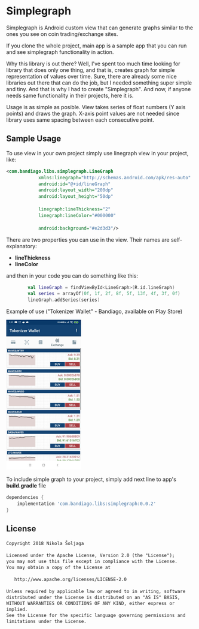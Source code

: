 # Simplegraph
Simplegraph is Android custom view that can generate graphs similar to the ones you see on coin trading/exchange sites.

If you clone the whole project, main app is a sample app that you can run and see simplegraph functionality in action.

Why this library is out there? Well, I've spent too much time looking for library that does only one thing, and that is, creates graph for simple representation of values over time. Sure, there are already some nice libraries out there that can do the job, but I needed something super simple and tiny. And that is why I had to create "Simplegraph". And now, if anyone needs same functionality in their projects, here it is.

Usage is as simple as posible. View takes series of float numbers (Y axis points) and draws the graph. X-axis point values are not needed since library uses same spacing between each consecutive point.

## Sample Usage

To use view in your own project simply use linegraph view in your project, like:

~~~xml
<com.bandiago.libs.simplegraph.LineGraph
            xmlns:linegraph="http://schemas.android.com/apk/res-auto"
            android:id="@+id/lineGraph"
            android:layout_width="200dp"
            android:layout_height="50dp"
            
            linegraph:lineThickness="2"
            linegraph:lineColor="#000000"
            
            android:background="#e2d3d3"/>
~~~

There are two properties you can use in the view. Their names are self-explanatory:
 - **lineThickness**
 - **lineColor**
 

and then in your code you can do something like this:

~~~kotlin
        val lineGraph = findViewById<LineGraph>(R.id.lineGraph)
        val series = arrayOf(0f, 1f, 2f, 8f, 5f, 13f, 4f, 3f, 0f)
        lineGraph.addSeries(series)
~~~

Example of use ("Tokenizer Wallet" - Bandiago, available on Play Store)

![Alt text](img/screenshot.jpg?raw=true "Screenshot")

To include simple graph to your project, simply add next line to app's **build.gradle** file

~~~gradle
dependencies {
    implementation 'com.bandiago.libs:simplegraph:0.0.2'
}
~~~

## License

~~~
Copyright 2018 Nikola Šoljaga

Licensed under the Apache License, Version 2.0 (the "License");
you may not use this file except in compliance with the License.
You may obtain a copy of the License at

   http://www.apache.org/licenses/LICENSE-2.0

Unless required by applicable law or agreed to in writing, software
distributed under the License is distributed on an "AS IS" BASIS,
WITHOUT WARRANTIES OR CONDITIONS OF ANY KIND, either express or implied.
See the License for the specific language governing permissions and
limitations under the License.
~~~
